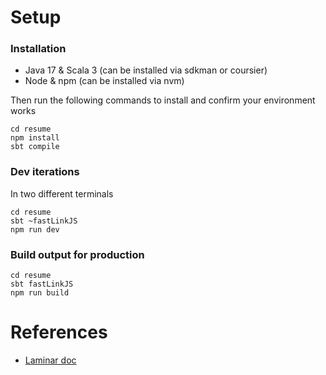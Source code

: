 # Setup

### Installation

- Java 17 & Scala 3 (can be installed via sdkman or coursier)
- Node & npm (can be installed via nvm)

Then run the following commands to install and confirm your environment works 
```
cd resume
npm install
sbt compile
```

### Dev iterations

In two different terminals
```
cd resume
sbt ~fastLinkJS
npm run dev
```

### Build output for production

```
cd resume
sbt fastLinkJS
npm run build
```

# References

- [Laminar doc](https://laminar.dev/documentation)
